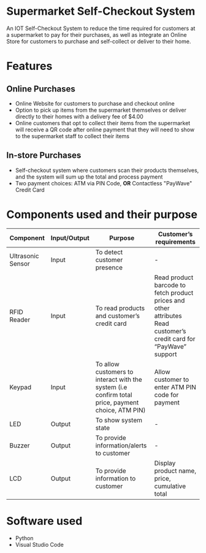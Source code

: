 # Supermarket Self-Checkout System

An IOT Self-Checkout System to reduce the time required for customers at a supermarket to pay for their purchases, as well as integrate an Online Store for customers to purchase and self-collect or deliver to their home.

# Features

## Online Purchases

* Online Website for customers to purchase and checkout online
* Option to pick up items from the supermarket themselves or deliver directly to their homes with a delivery fee of $4.00
* Online customers that opt to collect their items from the supermarket will receive a QR code after online payment that they will need to show to the supermarket staff to collect their items

## In-store Purchases

* Self-checkout system where customers scan their products themselves, and the system will sum up the total and process payment
* Two payment choices: ATM via PIN Code, **OR** Contactless "PayWave" Credit Card

# Components used and their purpose

| Component         | Input/Output | Purpose                                                                                           | Customer’s requirements                                                                                             |
|-------------------|--------------|---------------------------------------------------------------------------------------------------|---------------------------------------------------------------------------------------------------------------------|
| Ultrasonic Sensor | Input        | To detect customer presence                                                                       | -                                                                                                                   |
| RFID Reader       | Input        | To read products and customer’s credit card                                                       | Read product barcode to fetch product prices and other attributes Read customer’s credit card for “PayWave” support |
| Keypad            | Input        | To allow customers to interact with the system (i.e confirm total price, payment choice, ATM PIN) | Allow customer to enter ATM PIN code for payment                                                                    |
| LED               | Output       | To show system state                                                                              | -                                                                                                                   |
| Buzzer            | Output       | To provide information/alerts to customer                                                         | -                                                                                                                   |
| LCD               | Output       | To provide information to customer                                                                | Display product name, price, cumulative total                                                                       |

# Software used

* Python
* Visual Studio Code
